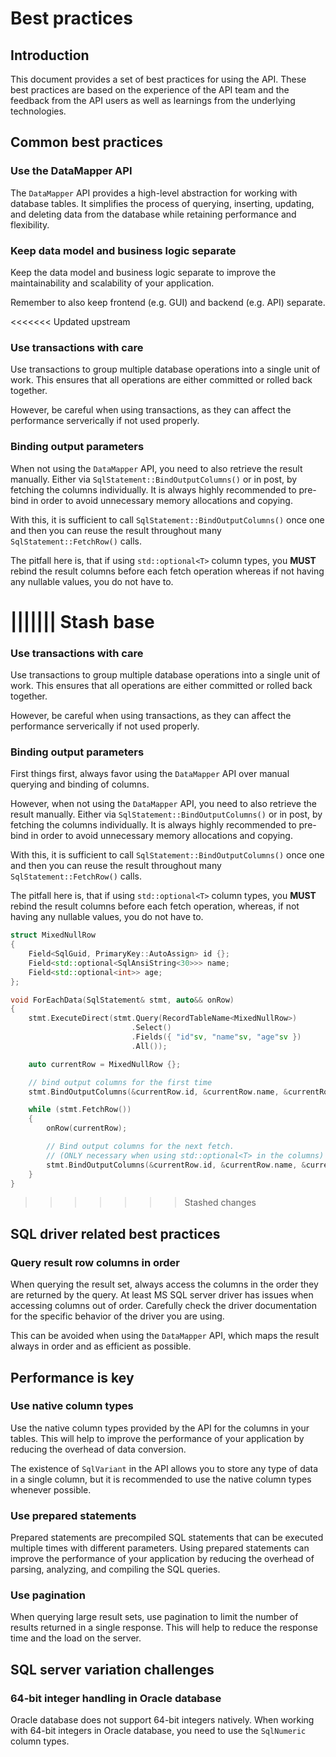 # Best practices

## Introduction

This document provides a set of best practices for using the API.
These best practices are based on the experience of the API team and the feedback from the API users
as well as learnings from the underlying technologies.

## Common best practices

### Use the DataMapper API

The `DataMapper` API provides a high-level abstraction for working with database tables.
It simplifies the process of querying, inserting, updating, and deleting data from the database
while retaining performance and flexibility.

### Keep data model and business logic separate

Keep the data model and business logic separate to improve the maintainability and scalability of your application.

Remember to also keep frontend (e.g. GUI) and backend (e.g. API) separate.

<<<<<<< Updated upstream
### Use transactions with care

Use transactions to group multiple database operations into a single unit of work.
This ensures that all operations are either committed or rolled back together.

However, be careful when using transactions, as they can affect the performance serverically if not used properly.

### Binding output parameters

When not using the `DataMapper` API, you need to also retrieve the result manually.
Either via `SqlStatement::BindOutputColumns()` or in post, by fetching the columns individually.
It is always highly recommended to pre-bind in order to avoid unnecessary memory allocations and copying.

With this, it is sufficient to call `SqlStatement::BindOutputColumns()` once one and then you can reuse the result
throughout many `SqlStatement::FetchRow()` calls.

The pitfall here is, that if using `std::optional<T>` column types, you **MUST** rebind the result columns before
each fetch operation whereas if not having any nullable values, you do not have to.

||||||| Stash base
=======
### Use transactions with care

Use transactions to group multiple database operations into a single unit of work.
This ensures that all operations are either committed or rolled back together.

However, be careful when using transactions, as they can affect the performance serverically if not used properly.

### Binding output parameters

First things first, always favor using the `DataMapper` API over manual querying and binding of columns.

However, when not using the `DataMapper` API, you need to also retrieve the result manually.
Either via `SqlStatement::BindOutputColumns()` or in post, by fetching the columns individually.
It is always highly recommended to pre-bind in order to avoid unnecessary memory allocations and copying.

With this, it is sufficient to call `SqlStatement::BindOutputColumns()` once one and then you can reuse the result
throughout many `SqlStatement::FetchRow()` calls.

The pitfall here is, that if using `std::optional<T>` column types, you **MUST** rebind the result columns before
each fetch operation, whereas, if not having any nullable values, you do not have to.

```cpp
struct MixedNullRow
{
    Field<SqlGuid, PrimaryKey::AutoAssign> id {};
    Field<std::optional<SqlAnsiString<30>>> name;
    Field<std::optional<int>> age;
};

void ForEachData(SqlStatement& stmt, auto&& onRow)
{
    stmt.ExecuteDirect(stmt.Query(RecordTableName<MixedNullRow>)
                           .Select()
                           .Fields({ "id"sv, "name"sv, "age"sv })
                           .All());

    auto currentRow = MixedNullRow {};

    // bind output columns for the first time
    stmt.BindOutputColumns(&currentRow.id, &currentRow.name, &currentRow.age);

    while (stmt.FetchRow())
    {
        onRow(currentRow);

        // Bind output columns for the next fetch.
        // (ONLY necessary when using std::optional<T> in the columns)
        stmt.BindOutputColumns(&currentRow.id, &currentRow.name, &currentRow.age);
    }
}
```

>>>>>>> Stashed changes
## SQL driver related best practices

### Query result row columns in order

When querying the result set, always access the columns in the order they are returned by the query.
At least MS SQL server driver has issues when accessing columns out of order.
Carefully check the driver documentation for the specific behavior of the driver you are using.

This can be avoided when using the `DataMapper` API, which maps the result always in order and as efficient as possible.

## Performance is key

### Use native column types

Use the native column types provided by the API for the columns in your tables.
This will help to improve the performance of your application by reducing the overhead of data conversion.

The existence of `SqlVariant` in the API allows you to store any type of data in a single column,
but it is recommended to use the native column types whenever possible.

### Use prepared statements

Prepared statements are precompiled SQL statements that can be executed multiple times with different parameters.
Using prepared statements can improve the performance of your application by reducing the overhead
of parsing, analyzing, and compiling the SQL queries.

### Use pagination

When querying large result sets, use pagination to limit the number of results returned in a single response.
This will help to reduce the response time and the load on the server.

## SQL server variation challenges

### 64-bit integer handling in Oracle database

Oracle database does not support 64-bit integers natively.
When working with 64-bit integers in Oracle database, you need to use the `SqlNumeric` column types.
